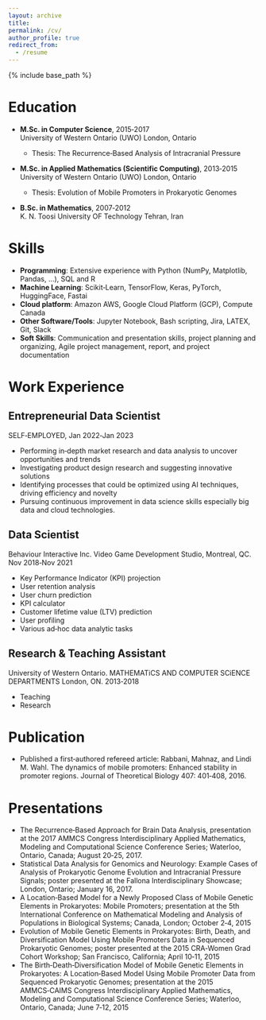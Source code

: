 ```yaml
---
layout: archive
title:
permalink: /cv/
author_profile: true
redirect_from:
  - /resume
---
```

{% include base_path %}



# Education
- **M.Sc. in Computer Science**, 2015‑2017  
   University of Western Ontario (UWO) London, Ontario  
  - Thesis: The Recurrence‑Based Analysis of Intracranial Pressure
  
- **M.Sc. in Applied Mathematics (Scientific Computing)**, 2013‑2015  
  University of Western Ontario (UWO) London, Ontario  
  - Thesis: Evolution of Mobile Promoters in Prokaryotic Genomes
  
- **B.Sc. in Mathematics**, 2007‑2012  
  K. N. Toosi University OF Technology Tehran, Iran

# Skills
- **Programming**: Extensive experience with Python (NumPy, Matplotlib, Pandas, ...), SQL and R
- **Machine Learning**: Scikit‑Learn, TensorFlow, Keras, PyTorch,  HuggingFace, Fastai
- **Cloud platform**: Amazon AWS, Google Cloud Platform (GCP), Compute Canada
- **Other Software/Tools**: Jupyter Notebook, Bash scripting, Jira, LATEX, Git, Slack
- **Soft Skills**: Communication and presentation skills, project planning and organizing, Agile project management, report, and project documentation

# Work Experience

## Entrepreneurial Data Scientist
SELF‑EMPLOYED, Jan 2022‑Jan 2023
- Performing in‑depth market research and data analysis to uncover opportunities and trends
- Investigating product design research and suggesting innovative solutions
- Identifying processes that could be optimized using AI techniques, driving efficiency and novelty
- Pursuing continuous improvement in data science skills especially big data and cloud technologies.

## Data Scientist 
Behaviour Interactive Inc. Video Game Development Studio, Montreal, QC. Nov 2018‑Nov 2021
- Key Performance Indicator (KPI) projection
- User retention analysis
- User churn prediction
- KPI calculator
- Customer lifetime value (LTV) prediction
- User profiling
- Various ad‑hoc data analytic tasks

## Research & Teaching Assistant 
University of Western Ontario. MATHEMATiCS AND COMPUTER SCiENCE DEPARTMENTS London, ON. 2013‑2018
- Teaching
- Research

# Publication 
- Published a first‑authored refereed article:
  Rabbani, Mahnaz, and Lindi M. Wahl. The dynamics of mobile promoters: Enhanced stability in promoter regions. Journal of Theoretical Biology 407: 401‑408, 2016.


# Presentations
- The Recurrence‑Based Approach for Brain Data Analysis, presentation at the 2017 AMMCS Congress Interdisciplinary Applied Mathematics, Modeling and Computational Science Conference Series; Waterloo, Ontario, Canada; August 20‑25, 2017.
- Statistical Data Analysis for Genomics and Neurology: Example Cases of Analysis of Prokaryotic Genome Evolution and Intracranial Pressure Signals; poster presented at the Fallona Interdisciplinary Showcase; London, Ontario; January 16, 2017.
- A Location‑Based Model for a Newly Proposed Class of Mobile Genetic Elements in Prokaryotes: Mobile Promoters; presentation at the 5th International Conference on Mathematical Modeling and Analysis of Populations in Biological Systems; Canada, London; October 2‑4, 2015
- Evolution of Mobile Genetic Elements in Prokaryotes: Birth, Death, and Diversification Model Using Mobile Promoters Data in Sequenced Prokaryotic Genomes; poster presented at the 2015 CRA‑Women Grad Cohort Workshop; San Francisco, California; April 10‑11, 2015
- The Birth‑Death‑Diversification Model of Mobile Genetic Elements in Prokaryotes: A Location‑Based Model Using Mobile Promoter Data from Sequenced Prokaryotic Genomes; presentation at the 2015 AMMCS‑CAIMS Congress Interdisciplinary Applied Mathematics, Modeling and Computational Science Conference Series; Waterloo, Ontario, Canada; June 7‑12, 2015

<!-- # Extracurricular
- Memberships and Volunteer Activities
- Training
- Awards -->
